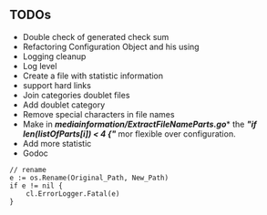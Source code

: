 TODOs
-----


- Double check of generated check sum
- Refactoring Configuration Object and his using
- Logging cleanup
- Log level
- Create a file with statistic information
- support hard links
- Join categories doublet files
- Add doublet category
- Remove special characters in file names
- Make in ***mediainformation/ExtractFileNameParts.go**** the ***"if len(listOfParts[i]) < 4 {"*** mor flexible over configuration.
- Add more statistic
- Godoc

```golang
// rename
e := os.Rename(Original_Path, New_Path)
if e != nil {
    cl.ErrorLogger.Fatal(e)
}
```


